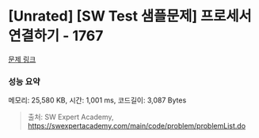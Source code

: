 # [Unrated] [SW Test 샘플문제] 프로세서 연결하기 - 1767 

[문제 링크](https://swexpertacademy.com/main/code/problem/problemDetail.do?contestProbId=AV4suNtaXFEDFAUf) 

### 성능 요약

메모리: 25,580 KB, 시간: 1,001 ms, 코드길이: 3,087 Bytes



> 출처: SW Expert Academy, https://swexpertacademy.com/main/code/problem/problemList.do